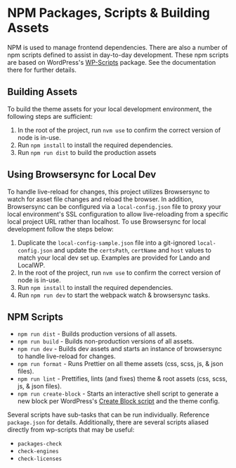 # NPM Packages, Scripts & Building Assets

NPM is used to manage frontend dependencies. There are also a number of npm scripts defined to assist in day-to-day
development. These npm scripts are based on WordPress's [WP-Scripts](https://developer.wordpress.org/block-editor/reference-guides/packages/packages-scripts/) package. See the documentation there for 
further details.

## Building Assets

To build the theme assets for your local development environment, the following steps are sufficient:

1. In the root of the project, run `nvm use` to confirm the correct version of node is in-use.
1. Run `npm install` to install the required dependencies.
1. Run `npm run dist` to build the production assets

## Using Browsersync for Local Dev

To handle live-reload for changes, this project utilizes Browsersync to watch for asset file changes and reload the 
browser. In addition, Browsersync can be configured via a `local-config.json` file to proxy your local environment's 
SSL configuration to allow live-reloading from a specific local project URL rather than localhost. To use Browsersync
for local development follow the steps below:

1. Duplicate the `local-config-sample.json` file into a git-ignored `local-config.json` and update the `certsPath`,
`certName` and `host` values to match your local dev set up. Examples are provided for Lando and LocalWP.
1. In the root of the project, run `nvm use` to confirm the correct version of node is in-use.
1. Run `npm install` to install the required dependencies.
1. Run `npm run dev` to start the webpack watch & browsersync tasks.

## NPM Scripts

* `npm run dist` - Builds production versions of all assets.
* `npm run build` - Builds non-production versions of all assets.
* `npm run dev` - Builds dev assets and starts an instance of browsersync to handle live-reload for changes.
* `npm run format` - Runs Prettier on all theme assets (css, scss, js, & json files).
* `npm run lint` - Prettifies, lints (and fixes) theme & root assets (css, scss, js, & json files).
* `npm run create-block` - Starts an interactive shell script to generate a new block per WordPress's
  [Create Block script](https://developer.wordpress.org/block-editor/reference-guides/packages/packages-create-block/) and the theme config.

Several scripts have sub-tasks that can be run individually. Reference `package.json` for details.
Additionally, there are several scripts aliased directly from wp-scripts that may be useful:

* `packages-check`
* `check-engines`
* `check-licenses`
